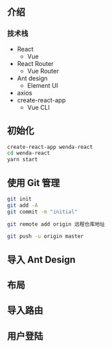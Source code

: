 ## 介绍

### 技术栈

- React
  - Vue
- React Router
  - Vue Router
- Ant design
  - Element UI
- axios
- create-react-app
  - Vue CLI

## 初始化

```bash
create-react-app wenda-react
cd wenda-react
yarn start
```

## 使用 Git 管理

```bash
git init
git add -A
git commit -m "initial"

git remote add origin 远程仓库地址

git push -u origin master
```



## 导入 Ant Design

## 布局

## 导入路由

## 用户登陆

